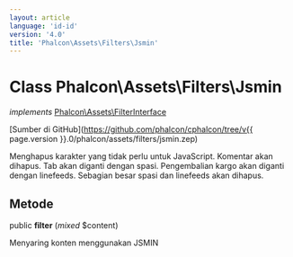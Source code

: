```yaml
---
layout: article
language: 'id-id'
version: '4.0'
title: 'Phalcon\Assets\Filters\Jsmin'
---
```

# Class **Phalcon\Assets\Filters\Jsmin**

*implements* [Phalcon\Assets\FilterInterface](Phalcon_Assets_FilterInterface)

[Sumber di GitHub](https://github.com/phalcon/cphalcon/tree/v{{ page.version }}.0/phalcon/assets/filters/jsmin.zep)

Menghapus karakter yang tidak perlu untuk JavaScript. Komentar akan dihapus. Tab akan diganti dengan spasi. Pengembalian kargo akan diganti dengan linefeeds. Sebagian besar spasi dan linefeeds akan dihapus.

## Metode

public **filter** (*mixed* $content)

Menyaring konten menggunakan JSMIN